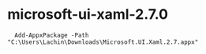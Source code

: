 # microsoft-ui-xaml-2.7.0
 ```batch
   Add-AppxPackage -Path "C:\Users\Lachin\Downloads\Microsoft.UI.Xaml.2.7.appx"
   ```
